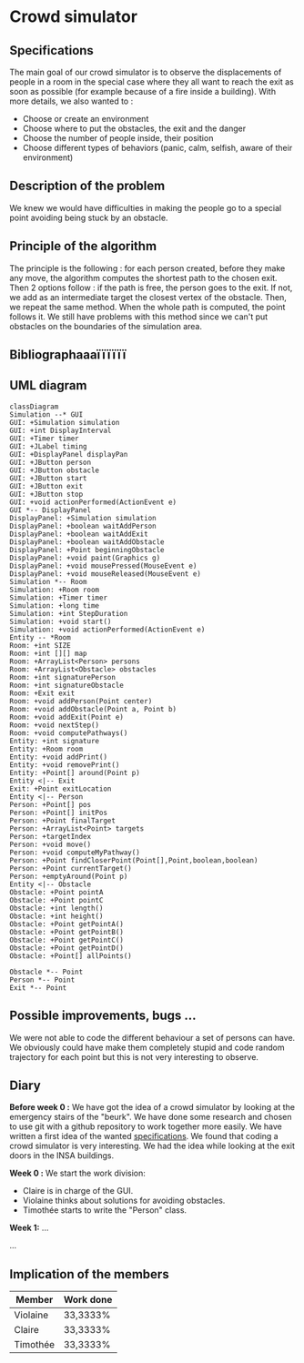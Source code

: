 # Crowd simulator

## Specifications
The main goal of our crowd simulator is to observe the displacements of people in a room in the special case where they all want to reach the exit as soon as possible (for example because of a fire inside a building).
With more details, we also wanted to :

- Choose or create an environment 
- Choose where to put the obstacles, the exit and the danger
- Choose the number of people inside, their position
- Choose different types of behaviors (panic, calm, selfish, aware of their environment)

## Description of the problem
We knew we would have difficulties in making the people go to a special point avoiding being stuck by an obstacle.


## Principle of the algorithm
The principle is the following : for each person created, before they make any move, the algorithm computes the shortest path to the chosen exit.
Then 2 options follow : if the path is free, the person goes to the exit. If not, we add as an intermediate target the closest vertex of the obstacle. Then, we repeat the same method. When the whole path is computed, the point follows it.
We still have problems with this method since we can't put obstacles on the boundaries of the simulation area.

## Bibliographaaaïïïïïï

## UML diagram

```mermaid
classDiagram
Simulation --* GUI
GUI: +Simulation simulation
GUI: +int DisplayInterval
GUI: +Timer timer
GUI: +JLabel timing
GUI: +DisplayPanel displayPan
GUI: +JButton person
GUI: +JButton obstacle
GUI: +JButton start
GUI: +JButton exit
GUI: +JButton stop
GUI: +void actionPerformed(ActionEvent e)
GUI *-- DisplayPanel
DisplayPanel: +Simulation simulation
DisplayPanel: +boolean waitAddPerson
DisplayPanel: +boolean waitAddExit
DisplayPanel: +boolean waitAddObstacle
DisplayPanel: +Point beginningObstacle
DisplayPanel: +void paint(Graphics g)
DisplayPanel: +void mousePressed(MouseEvent e)
DisplayPanel: +void mouseReleased(MouseEvent e)
Simulation *-- Room
Simulation: +Room room
Simulation: +Timer timer
Simulation: +long time
Simulation: +int StepDuration
Simulation: +void start()
Simulation: +void actionPerformed(ActionEvent e)
Entity -- *Room
Room: +int SIZE
Room: +int [][] map
Room: +ArrayList<Person> persons
Room: +ArrayList<Obstacle> obstacles
Room: +int signaturePerson
Room: +int signatureObstacle
Room: +Exit exit
Room: +void addPerson(Point center)
Room: +void addObstacle(Point a, Point b)
Room: +void addExit(Point e)
Room: +void nextStep()
Room: +void computePathways()
Entity: +int signature
Entity: +Room room
Entity: +void addPrint()
Entity: +void removePrint()
Entity: +Point[] around(Point p)
Entity <|-- Exit
Exit: +Point exitLocation
Entity <|-- Person
Person: +Point[] pos
Person: +Point[] initPos
Person: +Point finalTarget
Person: +ArrayList<Point> targets
Person: +targetIndex
Person: +void move()
Person: +void computeMyPathway()
Person: +Point findCloserPoint(Point[],Point,boolean,boolean)
Person: +Point currentTarget()
Person: +emptyAround(Point p)
Entity <|-- Obstacle
Obstacle: +Point pointA
Obstacle: +Point pointC
Obstacle: +int length()
Obstacle: +int height()
Obstacle: +Point getPointA()
Obstacle: +Point getPointB()
Obstacle: +Point getPointC()
Obstacle: +Point getPointD()
Obstacle: +Point[] allPoints()

Obstacle *-- Point
Person *-- Point
Exit *-- Point
```

## Possible improvements, bugs ...
We were not able to code the different behaviour a set of persons can have. We obviously could have make them completely stupid and code random trajectory for each point but this is not very interesting to observe.

## Diary

**Before week 0 :** We have got the idea of a crowd simulator by looking at the emergency stairs of the "beurk". We have done some research and chosen to use git with a github repository to work together more easily. We have written a first idea of the wanted [specifications](#Specifications).
We found that coding a crowd simulator is very interesting. We had the idea while looking at the exit doors in the INSA buildings.

**Week 0 :** We start the work division:

- Claire is in charge of the GUI.
- Violaine thinks about solutions for avoiding obstacles.
- Timothée starts to write the "Person" class.

**Week 1:** ...

...

## Implication of the members

|  Member  |Work done |
|----------|----------|
| Violaine | 33,3333% |
| Claire   | 33,3333% |
| Timothée | 33,3333% |
